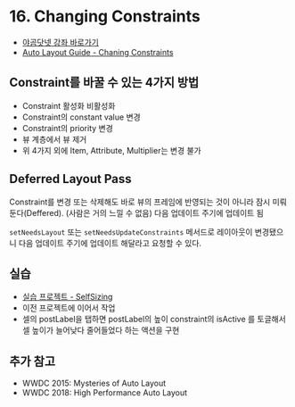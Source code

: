 # 16. Changing Constraints

- [야곰닷넷 강좌 바로가기](https://yagom.net/courses/autolayout/lessons/changing-constraints/)
- [Auto Layout Guide - Chaning Constraints](https://developer.apple.com/library/archive/documentation/UserExperience/Conceptual/AutolayoutPG/ModifyingConstraints.html#//apple_ref/doc/uid/TP40010853-CH29-SW1)

## Constraint를 바꿀 수 있는 4가지 방법

- Constraint 활성화 비활성화
- Constraint의 constant value 변경
- Constraint의 priority 변경
- 뷰 계층에서 뷰 제거
- 위 4가지 외에 Item, Attribute, Multiplier는 변경 불가

## Deferred Layout Pass

Constraint를 변경 또는 삭제해도 바로 뷰의 프레임에 반영되는 것이 아니라 잠시 미뤄둔다(Deffered). (사람은 거의 느낄 수 없음) 다음 업데이트 주기에 업데이트 됨
  
`setNeedsLayout` 또는 `setNeedsUpdateConstraints` 메서드로 레이아웃이 변경됐으니 다음 업데이트 주기에 업데이트 해달라고 요청할 수 있다.

## 실습

- [실습 프로젝트 - SelfSizing](./SelfSizing)
- 이전 프로젝트에 이어서 작업
- 셀의 postLabel을 탭하면 postLabel의 높이 constraint의 isActive 를 토글해서 셀 높이가 늘어낮다 줄어들었다 하는 액션을 구현

## 추가 참고

- WWDC 2015: Mysteries of Auto Layout
- WWDC 2018: High Performance Auto Layout
